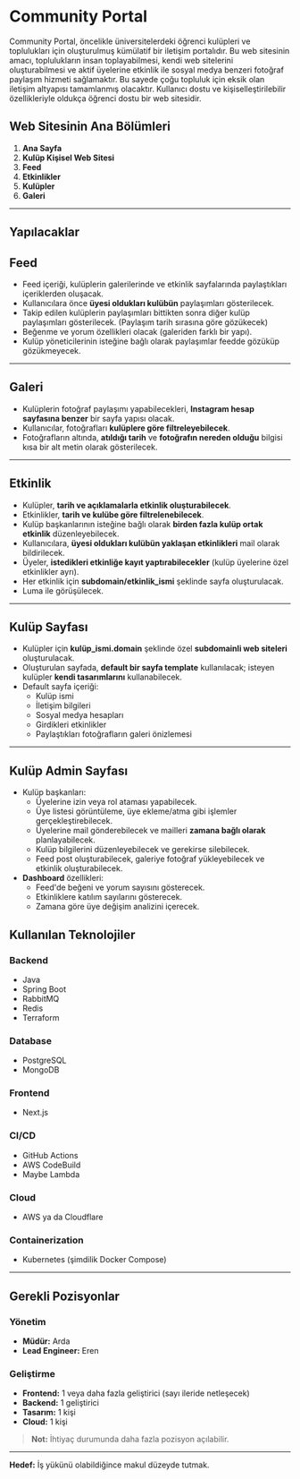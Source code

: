 # Community Portal

Community Portal, öncelikle üniversitelerdeki öğrenci kulüpleri ve toplulukları için oluşturulmuş kümülatif bir iletişim portalıdır. Bu web sitesinin amacı, toplulukların insan toplayabilmesi, kendi web sitelerini oluşturabilmesi ve aktif üyelerine etkinlik ile sosyal medya benzeri fotoğraf paylaşım hizmeti sağlamaktır. Bu sayede çoğu topluluk için eksik olan iletişim altyapısı tamamlanmış olacaktır. Kullanıcı dostu ve kişiselleştirilebilir özellikleriyle oldukça öğrenci dostu bir web sitesidir.

## Web Sitesinin Ana Bölümleri
1. **Ana Sayfa**
2. **Kulüp Kişisel Web Sitesi**
3. **Feed**
4. **Etkinlikler**
5. **Kulüpler**
6. **Galeri**

---

## Yapılacaklar

## Feed
- Feed içeriği, kulüplerin galerilerinde ve etkinlik sayfalarında paylaştıkları içeriklerden oluşacak.
- Kullanıcılara önce **üyesi oldukları kulübün** paylaşımları gösterilecek.
- Takip edilen kulüplerin paylaşımları bittikten sonra diğer kulüp paylaşımları gösterilecek. (Paylaşım tarih sırasına göre gözükecek)
- Beğenme ve yorum özellikleri olacak (galeriden farklı bir yapı).
- Kulüp yöneticilerinin isteğine bağlı olarak paylaşımlar feedde gözüküp gözükmeyecek.

---

## Galeri
- Kulüplerin fotoğraf paylaşımı yapabilecekleri, **Instagram hesap sayfasına benzer** bir sayfa yapısı olacak.
- Kullanıcılar, fotoğrafları **kulüplere göre filtreleyebilecek**.
- Fotoğrafların altında, **atıldığı tarih** ve **fotoğrafın nereden olduğu** bilgisi kısa bir alt metin olarak gösterilecek.

---

## Etkinlik
- Kulüpler, **tarih ve açıklamalarla etkinlik oluşturabilecek**.
- Etkinlikler, **tarih ve kulübe göre filtrelenebilecek**.
- Kulüp başkanlarının isteğine bağlı olarak **birden fazla kulüp ortak etkinlik** düzenleyebilecek.
- Kullanıcılara, **üyesi oldukları kulübün yaklaşan etkinlikleri** mail olarak bildirilecek.
- Üyeler, **istedikleri etkinliğe kayıt yaptırabilecekler** (kulüp üyelerine özel etkinlikler ayrı).
- Her etkinlik için **subdomain/etkinlik_ismi** şeklinde sayfa oluşturulacak.
- Luma ile görüşülecek.

---

## Kulüp Sayfası
- Kulüpler için **kulüp_ismi.domain** şeklinde özel **subdomainli web siteleri** oluşturulacak.
- Oluşturulan sayfada, **default bir sayfa template** kullanılacak; isteyen kulüpler **kendi tasarımlarını** kullanabilecek.
- Default sayfa içeriği:
  - Kulüp ismi
  - İletişim bilgileri
  - Sosyal medya hesapları
  - Girdikleri etkinlikler
  - Paylaştıkları fotoğrafların galeri önizlemesi

---

## Kulüp Admin Sayfası
- Kulüp başkanları:
  - Üyelerine izin veya rol ataması yapabilecek.
  - Üye listesi görüntüleme, üye ekleme/atma gibi işlemler gerçekleştirebilecek.
  - Üyelerine mail gönderebilecek ve mailleri **zamana bağlı olarak** planlayabilecek.
  - Kulüp bilgilerini düzenleyebilecek ve gerekirse silebilecek.
  - Feed post oluşturabilecek, galeriye fotoğraf yükleyebilecek ve etkinlik oluşturabilecek.
- **Dashboard** özellikleri:
  - Feed'de beğeni ve yorum sayısını gösterecek.
  - Etkinliklere katılım sayılarını gösterecek.
  - Zamana göre üye değişim analizini içerecek.

## Kullanılan Teknolojiler

### Backend
- Java
- Spring Boot
- RabbitMQ
- Redis
- Terraform

### Database
- PostgreSQL
- MongoDB

### Frontend
- Next.js

### CI/CD
- GitHub Actions
- AWS CodeBuild
- Maybe Lambda

### Cloud
- AWS ya da Cloudflare

### Containerization
- Kubernetes (şimdilik Docker Compose)

---

## Gerekli Pozisyonlar

### Yönetim
- **Müdür:** Arda
- **Lead Engineer:** Eren

### Geliştirme
- **Frontend:** 1 veya daha fazla geliştirici (sayı ileride netleşecek)
- **Backend:** 1 geliştirici
- **Tasarım:** 1 kişi
- **Cloud:** 1 kişi

> **Not:** İhtiyaç durumunda daha fazla pozisyon açılabilir.

---

**Hedef:** İş yükünü olabildiğince makul düzeyde tutmak.

